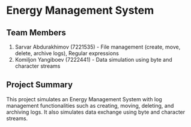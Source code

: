 # Energy Management System

## Team Members
1. Sarvar Abdurakhimov (7221535) - File management (create, move, delete, archive logs), Regular expressions
2. Komiljon Yangiboev (7222441) - Data simulation using byte and character streams

## Project Summary
This project simulates an Energy Management System with log management functionalities such as creating, moving, deleting, and archiving logs. It also simulates data exchange using byte and character streams.
